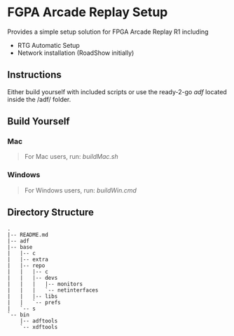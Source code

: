 # FGPA Arcade Replay Setup #

Provides a simple setup solution for FPGA Arcade Replay R1 including
* RTG Automatic Setup
* Network installation (RoadShow initially)

## Instructions ##

Either build yourself with included scripts or use the ready-2-go _adf_ located inside the /adf/ folder.

## Build Yourself ##

### Mac ###

> For Mac users, run: _buildMac.sh_

### Windows ###

> For Windows users, run: _buildWin.cmd_

## Directory Structure ##
```
.
|-- README.md
|-- adf
|-- base
|   |-- c
|   |-- extra
|   |-- repo
|   |   |-- c
|   |   |-- devs
|   |   |   |-- monitors
|   |   |   `-- netinterfaces
|   |   |-- libs
|   |   `-- prefs
|   `-- s
`-- bin
    |-- adftools
    `-- xdftools
```

